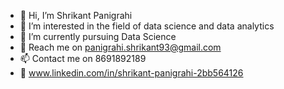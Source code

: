 - 👋 Hi, I’m Shrikant Panigrahi
- 👀 I’m interested in the field of data science and data analytics
- 🌱 I’m currently pursuing Data Science 
- 💞️ Reach me on panigrahi.shrikant93@gmail.com
- 📫 Contact me on 8691892189
- 🔗 www.linkedin.com/in/shrikant-panigrahi-2bb564126


<!---
shreeku1211/shreeku1211 is a ✨ special ✨ repository because its `README.md` (this file) appears on your GitHub profile.
You can click the Preview link to take a look at your changes.
--->
